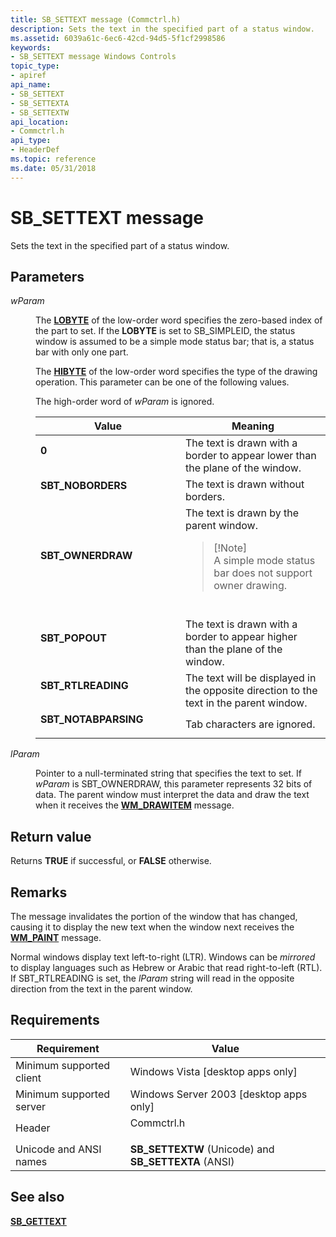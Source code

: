 ```yaml
---
title: SB_SETTEXT message (Commctrl.h)
description: Sets the text in the specified part of a status window.
ms.assetid: 6039a61c-6ec6-42cd-94d5-5f1cf2998586
keywords:
- SB_SETTEXT message Windows Controls
topic_type:
- apiref
api_name:
- SB_SETTEXT
- SB_SETTEXTA
- SB_SETTEXTW
api_location:
- Commctrl.h
api_type:
- HeaderDef
ms.topic: reference
ms.date: 05/31/2018
---
```


# SB\_SETTEXT message

Sets the text in the specified part of a status window.

## Parameters

<dl> <dt>

*wParam* 
</dt> <dd>

The [**LOBYTE**](/previous-versions/windows/desktop/legacy/ms632658(v=vs.85)) of the low-order word specifies the zero-based index of the part to set. If the **LOBYTE** is set to SB\_SIMPLEID, the status window is assumed to be a simple mode status bar; that is, a status bar with only one part.

The [**HIBYTE**](/previous-versions/windows/desktop/legacy/ms632656(v=vs.85)) of the low-order word specifies the type of the drawing operation. This parameter can be one of the following values.

The high-order word of *wParam* is ignored.



<table>
<colgroup>
<col style="width: 50%" />
<col style="width: 50%" />
</colgroup>
<thead>
<tr class="header">
<th>Value</th>
<th>Meaning</th>
</tr>
</thead>
<tbody>
<tr class="odd">
<td><span id="0"></span><dl> <dt><strong>0</strong></dt> </dl></td>
<td>The text is drawn with a border to appear lower than the plane of the window.<br/></td>
</tr>
<tr class="even">
<td><span id="SBT_NOBORDERS"></span><span id="sbt_noborders"></span><dl> <dt><strong>SBT_NOBORDERS</strong></dt> </dl></td>
<td>The text is drawn without borders.<br/></td>
</tr>
<tr class="odd">
<td><span id="SBT_OWNERDRAW"></span><span id="sbt_ownerdraw"></span><dl> <dt><strong>SBT_OWNERDRAW</strong></dt> </dl></td>
<td>The text is drawn by the parent window. <br/>
<blockquote>
[!Note]<br />
A simple mode status bar does not support owner drawing.
</blockquote>
<br/></td>
</tr>
<tr class="even">
<td><span id="SBT_POPOUT"></span><span id="sbt_popout"></span><dl> <dt><strong>SBT_POPOUT</strong></dt> </dl></td>
<td>The text is drawn with a border to appear higher than the plane of the window.<br/></td>
</tr>
<tr class="odd">
<td><span id="SBT_RTLREADING"></span><span id="sbt_rtlreading"></span><dl> <dt><strong>SBT_RTLREADING</strong></dt> </dl></td>
<td>The text will be displayed in the opposite direction to the text in the parent window.<br/></td>
</tr>
<tr class="even">
<td><span id="SBT_NOTABPARSING"></span><span id="sbt_notabparsing"></span><dl> <dt><strong>SBT_NOTABPARSING</strong></dt> </dl></td>
<td>Tab characters are ignored.<br/></td>
</tr>
</tbody>
</table>



 

</dd> <dt>

*lParam* 
</dt> <dd>

Pointer to a null-terminated string that specifies the text to set. If *wParam* is SBT\_OWNERDRAW, this parameter represents 32 bits of data. The parent window must interpret the data and draw the text when it receives the [**WM\_DRAWITEM**](wm-drawitem.md) message.

</dd> </dl>

## Return value

Returns **TRUE** if successful, or **FALSE** otherwise.

## Remarks

The message invalidates the portion of the window that has changed, causing it to display the new text when the window next receives the [**WM\_PAINT**](/windows/desktop/gdi/wm-paint) message.

Normal windows display text left-to-right (LTR). Windows can be *mirrored* to display languages such as Hebrew or Arabic that read right-to-left (RTL). If SBT\_RTLREADING is set, the *lParam* string will read in the opposite direction from the text in the parent window.

## Requirements



| Requirement | Value |
|-------------------------------------|---------------------------------------------------------------------------------------|
| Minimum supported client<br/> | Windows Vista \[desktop apps only\]<br/>                                        |
| Minimum supported server<br/> | Windows Server 2003 \[desktop apps only\]<br/>                                  |
| Header<br/>                   | <dl> <dt>Commctrl.h</dt> </dl> |
| Unicode and ANSI names<br/>   | **SB\_SETTEXTW** (Unicode) and **SB\_SETTEXTA** (ANSI)<br/>                     |



## See also

<dl> <dt>

[**SB\_GETTEXT**](sb-gettext.md)
</dt> </dl>

 

